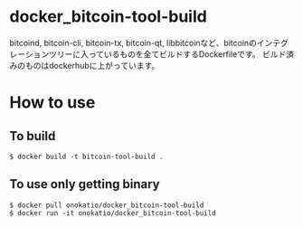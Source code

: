 # docker_bitcoin-tool-build

bitcoind, bitcoin-cli, bitcoin-tx, bitcoin-qt, libbitcoinなど、bitcoinのインテグレーションツリーに入っているものを全てビルドするDockerfileです。
ビルド済みのものはdockerhubに上がっています。

# How to use

## To build

```
$ docker build -t bitcoin-tool-build .
```

## To use only getting binary

```
$ docker pull onokatio/docker_bitcoin-tool-build
$ docker run -it onokatio/docker_bitcoin-tool-build
```
